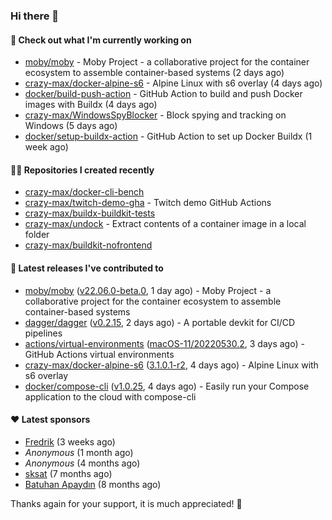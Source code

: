 ### Hi there 👋

#### 👷 Check out what I'm currently working on

- [moby/moby](https://github.com/moby/moby) - Moby Project - a collaborative project for the container ecosystem to assemble container-based systems (2 days ago)
- [crazy-max/docker-alpine-s6](https://github.com/crazy-max/docker-alpine-s6) - Alpine Linux with s6 overlay (4 days ago)
- [docker/build-push-action](https://github.com/docker/build-push-action) - GitHub Action to build and push Docker images with Buildx (4 days ago)
- [crazy-max/WindowsSpyBlocker](https://github.com/crazy-max/WindowsSpyBlocker) - Block spying and tracking on Windows (5 days ago)
- [docker/setup-buildx-action](https://github.com/docker/setup-buildx-action) - GitHub Action to set up Docker Buildx (1 week ago)

#### 👨‍💻 Repositories I created recently

- [crazy-max/docker-cli-bench](https://github.com/crazy-max/docker-cli-bench)
- [crazy-max/twitch-demo-gha](https://github.com/crazy-max/twitch-demo-gha) - Twitch demo GitHub Actions
- [crazy-max/buildx-buildkit-tests](https://github.com/crazy-max/buildx-buildkit-tests)
- [crazy-max/undock](https://github.com/crazy-max/undock) - Extract contents of a container image in a local folder
- [crazy-max/buildkit-nofrontend](https://github.com/crazy-max/buildkit-nofrontend)

#### 🚀 Latest releases I've contributed to

- [moby/moby](https://github.com/moby/moby) ([v22.06.0-beta.0](https://github.com/moby/moby/releases/tag/v22.06.0-beta.0), 1 day ago) - Moby Project - a collaborative project for the container ecosystem to assemble container-based systems
- [dagger/dagger](https://github.com/dagger/dagger) ([v0.2.15](https://github.com/dagger/dagger/releases/tag/v0.2.15), 2 days ago) - A portable devkit for CI/CD pipelines
- [actions/virtual-environments](https://github.com/actions/virtual-environments) ([macOS-11/20220530.2](https://github.com/actions/virtual-environments/releases/tag/macOS-11%2F20220530.2), 3 days ago) - GitHub Actions virtual environments
- [crazy-max/docker-alpine-s6](https://github.com/crazy-max/docker-alpine-s6) ([3.1.0.1-r2](https://github.com/crazy-max/docker-alpine-s6/releases/tag/3.1.0.1-r2), 4 days ago) - Alpine Linux with s6 overlay
- [docker/compose-cli](https://github.com/docker/compose-cli) ([v1.0.25](https://github.com/docker/compose-cli/releases/tag/v1.0.25), 4 days ago) - Easily run your Compose application to the cloud with compose-cli

#### ❤️ Latest sponsors
- [Fredrik](https://github.com/fredrikscode) (3 weeks ago)
- _Anonymous_ (1 month ago)
- _Anonymous_ (4 months ago)
- [sksat](https://github.com/sksat) (7 months ago)
- [Batuhan Apaydın](https://github.com/developer-guy) (8 months ago)

Thanks again for your support, it is much appreciated! 🙏

